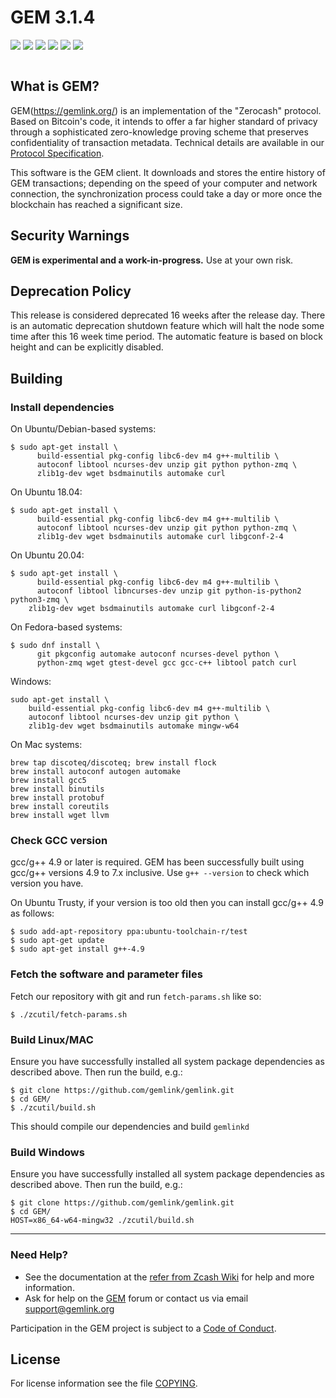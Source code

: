 # GEM 3.1.4

[![](https://img.shields.io/github/v/release/gemlink/gemlink)](https://github.com/Gemlink/Gemlink/releases) [![](https://img.shields.io/github/release-date/gemlink/gemlink)](https://github.com/Gemlink/Gemlink/releases) [![](https://img.shields.io/github/downloads/gemlink/gemlink/latest/total)](https://github.com/Gemlink/Gemlink/releases) [![](https://img.shields.io/github/downloads/gemlink/gemlink/total)](https://github.com/Gemlink/Gemlink/releases) [![](https://img.shields.io/discord/398513312696107008)](https://discord.gg/78rVJcH)
[![](https://img.shields.io/twitter/follow/SnowGemOfficial?label=Follow&style=social)](https://twitter.com/SnowGemOfficial)

![]()

## What is GEM?

GEM(https://gemlink.org/) is an implementation of the "Zerocash" protocol.
Based on Bitcoin's code, it intends to offer a far higher standard of privacy
through a sophisticated zero-knowledge proving scheme that preserves
confidentiality of transaction metadata. Technical details are available
in our [Protocol Specification](https://github.com/zcash/zips/raw/master/protocol/protocol.pdf).

This software is the GEM client. It downloads and stores the entire history
of GEM transactions; depending on the speed of your computer and network
connection, the synchronization process could take a day or more once the
blockchain has reached a significant size.

## Security Warnings

**GEM is experimental and a work-in-progress.** Use at your own risk.

## Deprecation Policy

This release is considered deprecated 16 weeks after the release day. There
is an automatic deprecation shutdown feature which will halt the node some
time after this 16 week time period. The automatic feature is based on block
height and can be explicitly disabled.

## Building

### Install dependencies

On Ubuntu/Debian-based systems:

```
$ sudo apt-get install \
      build-essential pkg-config libc6-dev m4 g++-multilib \
      autoconf libtool ncurses-dev unzip git python python-zmq \
      zlib1g-dev wget bsdmainutils automake curl
```

On Ubuntu 18.04:

```
$ sudo apt-get install \
      build-essential pkg-config libc6-dev m4 g++-multilib \
      autoconf libtool ncurses-dev unzip git python python-zmq \
      zlib1g-dev wget bsdmainutils automake curl libgconf-2-4
```

On Ubuntu 20.04:

```
$ sudo apt-get install \
      build-essential pkg-config libc6-dev m4 g++-multilib \
      autoconf libtool libncurses-dev unzip git python-is-python2 python3-zmq \
	zlib1g-dev wget bsdmainutils automake curl libgconf-2-4
```

On Fedora-based systems:

```
$ sudo dnf install \
      git pkgconfig automake autoconf ncurses-devel python \
      python-zmq wget gtest-devel gcc gcc-c++ libtool patch curl
```

Windows:

```
sudo apt-get install \
    build-essential pkg-config libc6-dev m4 g++-multilib \
    autoconf libtool ncurses-dev unzip git python \
    zlib1g-dev wget bsdmainutils automake mingw-w64
```

On Mac systems:

```
brew tap discoteq/discoteq; brew install flock
brew install autoconf autogen automake
brew install gcc5
brew install binutils
brew install protobuf
brew install coreutils
brew install wget llvm
```

### Check GCC version

gcc/g++ 4.9 or later is required. GEM has been successfully built using gcc/g++ versions 4.9 to 7.x inclusive. Use `g++ --version` to check which version you have.

On Ubuntu Trusty, if your version is too old then you can install gcc/g++ 4.9 as follows:

```
$ sudo add-apt-repository ppa:ubuntu-toolchain-r/test
$ sudo apt-get update
$ sudo apt-get install g++-4.9
```

### Fetch the software and parameter files

Fetch our repository with git and run `fetch-params.sh` like so:

```
$ ./zcutil/fetch-params.sh
```

### Build Linux/MAC

Ensure you have successfully installed all system package dependencies as described above. Then run the build, e.g.:

```
$ git clone https://github.com/gemlink/gemlink.git
$ cd GEM/
$ ./zcutil/build.sh
```

This should compile our dependencies and build `gemlinkd`

### Build Windows

Ensure you have successfully installed all system package dependencies as described above. Then run the build, e.g.:

```
$ git clone https://github.com/gemlink/gemlink.git
$ cd GEM/
HOST=x86_64-w64-mingw32 ./zcutil/build.sh
```

---

### Need Help?

- See the documentation at the [refer from Zcash Wiki](https://github.com/zcash/zcash/wiki/1.0-User-Guide)
  for help and more information.
- Ask for help on the [GEM](https://discuss.gemlink.org/) forum or contact us via email support@gemlink.org

Participation in the GEM project is subject to a
[Code of Conduct](code_of_conduct.md).

## License

For license information see the file [COPYING](COPYING).

